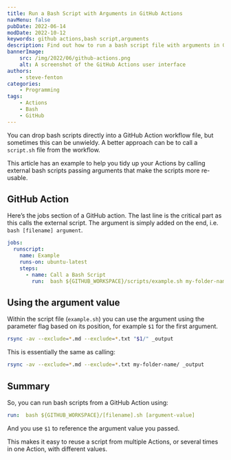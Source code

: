 ```yaml
---
title: Run a Bash Script with Arguments in GitHub Actions
navMenu: false
pubDate: 2022-06-14
modDate: 2022-10-12
keywords: github actions,bash script,arguments
description: Find out how to run a bash script file with arguments in GitHub Actions.
bannerImage:
    src: /img/2022/06/github-actions.png
    alt: A screenshot of the GitHub Actions user interface
authors:
    - steve-fenton
categories:
    - Programming
tags:
    - Actions
    - Bash
    - GitHub
---
```


You can drop bash scripts directly into a GitHub Action workflow file, but sometimes this can be unwieldy. A better approach can be to call a `script.sh` file from the workflow.

This article has an example to help you tidy up your Actions by calling external bash scripts passing arguments that make the scripts more re-usable.

## GitHub Action

Here’s the jobs section of a GitHub action. The last line is the critical part as this calls the external script. The argument is simply added on the end, i.e. `bash [filename] argument`.

```yaml
jobs:
  runscript:
    name: Example
    runs-on: ubuntu-latest
    steps:
      - name: Call a Bash Script
        run:  bash ${GITHUB_WORKSPACE}/scripts/example.sh my-folder-name
```

## Using the argument value

Within the script file (`example.sh`) you can use the argument using the parameter flag based on its position, for example `$1` for the first argument.

```bash
rsync -av --exclude=*.md --exclude=*.txt "$1/" _output
```

This is essentially the same as calling:

```bash
rsync -av --exclude=*.md --exclude=*.txt my-folder-name/ _output
```

## Summary

So, you can run bash scripts from a GitHub Action using:

```yaml
run:  bash ${GITHUB_WORKSPACE}/[filename].sh [argument-value]
```

And you use `$1` to reference the argument value you passed.

This makes it easy to reuse a script from multiple Actions, or several times in one Action, with different values.